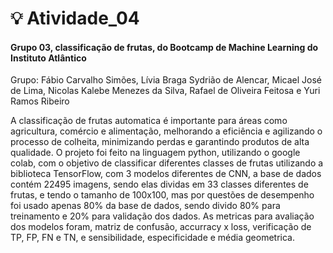# 💡 Atividade_04
<h4>Grupo 03, classificação de frutas, do Bootcamp de Machine Learning do Instituto Atlântico</h4> 

Grupo: Fábio Carvalho Simões, Lívia Braga Sydrião de Alencar, Micael José de Lima, Nicolas Kalebe Menezes da Silva, Rafael de Oliveira Feitosa e Yuri Ramos Ribeiro

  A classificação de frutas automatica é importante para áreas como agricultura, comércio e alimentação, melhorando a eficiência e agilizando o processo de colheita, minimizando perdas e garantindo produtos de alta qualidade. 
  O projeto foi feito na linguagem python, utilizando o google colab, com o objetivo de classificar diferentes classes de frutas utilizando a biblioteca TensorFlow, com 3 modelos diferentes de CNN, a base de dados contém 22495 imagens, sendo elas dividas em 33 classes diferentes de frutas, e tendo o tamanho de 100x100, mas por questões de desempenho foi usado apenas 80% da base de dados, sendo divido 80% para treinamento e 20% para validação dos dados. As metricas para avaliação dos modelos foram, matriz de confusão, accurracy x loss, verificação de TP, FP, FN e TN, e sensibilidade, especificidade e média geometrica.

  


